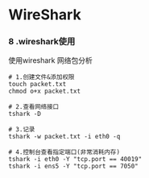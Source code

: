 # WireShark

### 8 .wireshark使用
使用wireshark 网络包分析 
   
    # 1.创建文件&添加权限
    touch packet.txt
    chmod o+x packet.txt

    # 2.查看网络接口
    tshark -D
    
    # 3.记录
    tshark -w packet.txt -i eth0 -q

    # 4.控制台查看指定端口(非常消耗内存)
    tshark -i eth0 -Y "tcp.port == 40019"
    tshark -i ens5 -Y "tcp.port == 7050"

